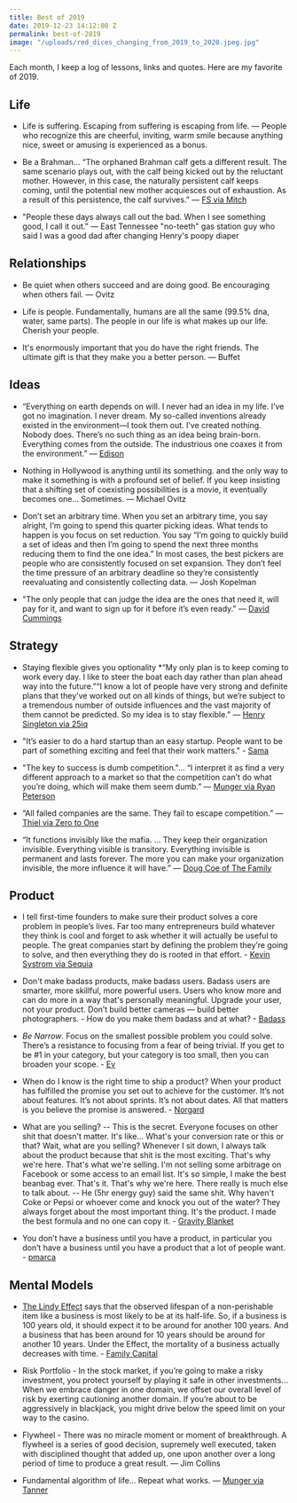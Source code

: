 ```yaml
---
title: Best of 2019
date: 2019-12-23 14:12:00 Z
permalink: best-of-2019
image: "/uploads/red_dices_changing_from_2019_to_2020.jpeg.jpg"
---
```


Each month, I keep a log of lessons, links and quotes. Here are my favorite of 2019. 

## Life

* Life is suffering. Escaping from suffering is escaping from life. — People who recognize this are cheerful, inviting, warm smile because anything nice, sweet or amusing is experienced as a bonus.

* Be a Brahman... “The orphaned Brahman calf gets a different result. The same scenario plays out, with the calf being kicked out by the reluctant mother. However, in this case, the naturally persistent calf keeps coming, until the potential new mother acquiesces out of exhaustion. As a result of this persistence, the calf survives.” — [FS via Mitch](https://fs.blog/2019/03/adversity/)

* "People these days always call out the bad. When I see something good, I call it out." — East Tennessee "no-teeth" gas station guy who said I was a good dad after changing Henry's poopy diaper

## Relationships

* Be quiet when others succeed and are doing good. Be encouraging when others fail. — Ovitz

* Life is people. Fundamentally, humans are all the same (99.5% dna, water, same parts). The people in our life is what makes up our life. Cherish your people.

* It's enormously important that you do have the right friends. The ultimate gift is that they make you a better person. — Buffet

## Ideas

* “Everything on earth depends on will. I never had an idea in my life. I’ve got no imagination. I never dream. My so-called inventions already existed in the environment—I took them out. I’ve created nothing. Nobody does. There’s no such thing as an idea being brain-born. Everything comes from the outside. The industrious one coaxes it from the environment.” — [Edison](https://www.theatlantic.com/magazine/archive/2019/11/edmund-morris-edison/598357/)

* Nothing in Hollywood is anything until its something. and the only way to make it something is with a profound set of belief. If you keep insisting that a shifting set of coexisting possibilities is a movie, it eventually becomes one... Sometimes. — Michael Ovitz

* Don’t set an arbitrary time. When you set an arbitrary time, you say alright, I’m going to spend this quarter picking ideas. What tends to happen is you focus on set reduction. You say “I’m going to quickly build a set of ideas and then I’m going to spend the next three months reducing them to find the one idea.” In most cases, the best pickers are people who are consistently focused on set expansion. They don’t feel the time pressure of an arbitrary deadline so they’re consistently reevaluating and consistently collecting data. — Josh Kopelman

* "The only people that can judge the idea are the ones that need it, will pay for it, and want to sign up for it before it’s even ready." — [David Cummings](https://davidcummings.org/2019/01/19/avoid-judging-an-entrepreneurs-idea/)

## Strategy

* Staying flexible gives you optionality \*“My only plan is to keep coming to work every day. I like to steer the boat each day rather than plan ahead way into the future.”“I know a lot of people have very strong and definite plans that they’ve worked out on all kinds of things, but we’re subject to a tremendous number of outside influences and the vast majority of them cannot be predicted. So my idea is to stay flexible.” — [Henry Singleton via 25iq](https://25iq.com/2014/11/08/a-dozen-things-ive-learned-from-henry-singleton-about-value-investing-venture-capital/)

* "It’s easier to do a hard startup than an easy startup. People want to be part of something exciting and feel that their work matters." - [Sama](http://blog.samaltman.com/how-to-be-successful)

* "The key to success is dumb competition."... “I interpret it as find a very different approach to a market so that the competition can’t do what you’re doing, which will make them seem dumb.” — [Munger via Ryan Peterson](https://twitter.com/typesfast/status/1152257483940831232)

* “All failed companies are the same. They fail to escape competition.” — [Thiel via Zero to One](https://www.amazon.com/Zero-One-Notes-Startups-Future/dp/0804139296)

* “It functions invisibly like the mafia. … They keep their organization invisible. Everything visible is transitory. Everything invisible is permanent and lasts forever. The more you can make your organization invisible, the more influence it will have.” — [Doug Coe of The Family](https://www.npr.org/templates/story/story.php?storyId=120746516)

## Product

* I tell first-time founders to make sure their product solves a core problem in people’s lives. Far too many entrepreneurs build whatever they think is cool and forget to ask whether it will actually be useful to people. The great companies start by defining the problem they’re going to solve, and then everything they do is rooted in that effort. - [Kevin Systrom via Sequia](https://www.sequoiacap.com/newsletter/2019-09-10-kevin-systrom)

* Don't make badass products, make badass users. Badass users are smarter, more skillful, more powerful users. Users who know more and can do more in a way that's personally meaningful. Upgrade your user, not your product. Don’t build better cameras — build better photographers. - How do you make them badass and at what? - [Badass](https://www.amazon.com/Badass-Making-Awesome-Kathy-Sierra/dp/1491919019/ref=sr_1_1?crid=6TIH85CUFCZP&keywords=making\+users\+awesome&qid=1576874913&sprefix=making\+users\+a%2Caps%2C149&sr=8-1)

* *Be Narrow*. Focus on the smallest possible problem you could solve. There’s a resistance to focusing from a fear of being trivial. If you get to be #1 in your category, but your category is too small, then you can broaden your scope. - [Ev](https://kevin.lexblog.com/2005/11/29/ten-rules-for-web-startups-evan-williams/)

* When do I know is the right time to ship a product? When your product has fulfilled the promise you set out to achieve for the customer. It’s not about features. It’s not about sprints. It’s not about dates. All that matters is you believe the promise is answered. - [Norgard](https://twitter.com/BrianNorgard/status/1179800572922228741)

* What are you selling? -- This is the secret. Everyone focuses on other shit that doesn't matter. It's like... What's your conversion rate or this or that? Wait, what are you selling? Whenever I sit down, I always talk about the product because that shit is the most exciting. That's why we're here. That's what we're selling. I'm not selling some arbitrage on Facebook or some access to an email list. It's so simple, I make the best beanbag ever. That's it. That's why we're here. There really is much else to talk about. -- He (5hr energy guy) said the same shit. Why haven't Coke or Pepsi or whoever come and knock you out of the water? They always forget about the most important thing. It's the product. I made the best formula and no one can copy it. - [Gravity Blanket](https://open.spotify.com/episode/5tYveoMc8e4iJSdPCZn34a?context=spotify%3Acollection%3Apodcasts%3Adownloads&si=5icbVk7QSIWz30aOdDmLNw)

* You don’t have a business until you have a product, in particular you don’t have a business until you have a product that a lot of people want. - [pmarca](https://www.youtube.com/watch?v=zfOsP3PmI1U)

## Mental Models

* [The Lindy Effect](https://jaymehoffman.com/mental-models/lindy-effect) says that the observed lifespan of a non-perishable item like a business is most likely to be at its half-life. So, if a business is 100 years old, it should expect it to be around for another 100 years. And a business that has been around for 10 years should be around for another 10 years. Under the Effect, the mortality of a business actually decreases with time. - [Family Capital](https://www.famcap.com/2017/03/2017-3-16-viewpoint-family-businesses-and-the-lindy-effect/)

* Risk Portfolio - In the stock market, if you’re going to make a risky investment, you protect yourself by playing it safe in other investments… When we embrace danger in one domain, we offset our overall level of risk by exerting cautioning another domain. If you’re about to be aggressively in blackjack, you might drive below the speed limit on your way to the casino.

* Flywheel - There was no miracle moment or moment of breakthrough. A flywheel is a series of good decision, supremely well executed, taken with disciplined thought that added up, one upon another over a long period of time to produce a great result. — Jim Collins

* Fundamental algorithm of life... Repeat what works. — [Munger via Tanner](https://twitter.com/T_Potz/status/1206096401555283968)